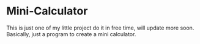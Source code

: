 # Mini-Calculator
This is just one of my little project do it in free time, will update more soon. Basically, just a program to create a mini calculator.
